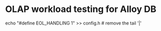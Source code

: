 # OLAP workload testing for Alloy DB


echo "#define EOL_HANDLING 1" >> config.h # remove the tail '|'
